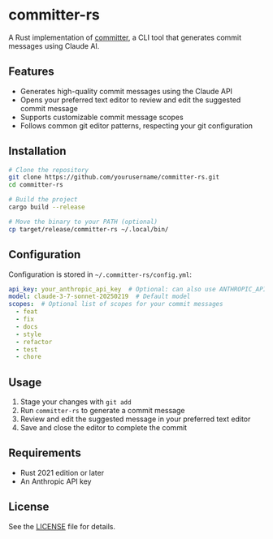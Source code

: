 # committer-rs

A Rust implementation of [committer](https://github.com/Hyper-Unearthing/committer), a CLI tool that generates commit messages using Claude AI.

## Features

- Generates high-quality commit messages using the Claude API
- Opens your preferred text editor to review and edit the suggested commit message
- Supports customizable commit message scopes
- Follows common git editor patterns, respecting your git configuration

## Installation

```bash
# Clone the repository
git clone https://github.com/yourusername/committer-rs.git
cd committer-rs

# Build the project
cargo build --release

# Move the binary to your PATH (optional)
cp target/release/committer-rs ~/.local/bin/
```

## Configuration

Configuration is stored in `~/.committer-rs/config.yml`:

```yaml
api_key: your_anthropic_api_key  # Optional: can also use ANTHROPIC_API_KEY environment variable
model: claude-3-7-sonnet-20250219  # Default model
scopes:  # Optional list of scopes for your commit messages
  - feat
  - fix
  - docs
  - style
  - refactor
  - test
  - chore
```

## Usage

1. Stage your changes with `git add`
2. Run `committer-rs` to generate a commit message
3. Review and edit the suggested message in your preferred text editor
4. Save and close the editor to complete the commit

## Requirements

- Rust 2021 edition or later
- An Anthropic API key

## License

See the [LICENSE](LICENSE) file for details.